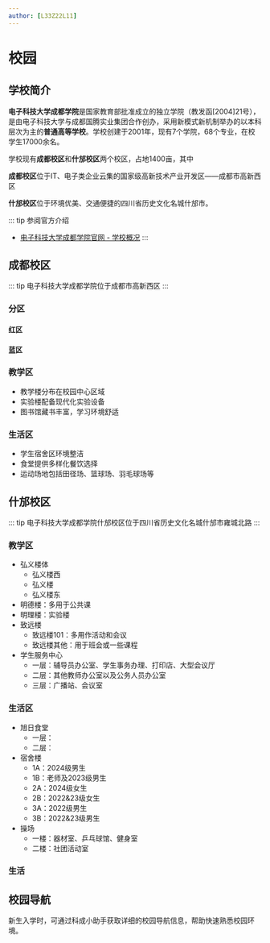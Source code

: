```yaml
---
author: [L33Z22L11]
---
```

# 校园

## 学校简介

  **电子科技大学成都学院**是国家教育部批准成立的独立学院（教发函[2004]21号），是由电子科技大学与成都国腾实业集团合作创办，采用新模式新机制举办的以本科层次为主的**普通高等学校**。学校创建于2001年，现有7个学院，68个专业，在校学生17000余名。
  
  学校现有**成都校区**和**什邡校区**两个校区，占地1400亩，其中

  **成都校区**位于IT、电子类企业云集的国家级高新技术产业开发区——成都市高新西区

  **什邡校区**位于环境优美、交通便捷的四川省历史文化名城什邡市。


::: tip 参阅官方介绍
- [电子科技大学成都学院官网 - 学校概况](https://www.cduestc.cn/)
:::


## 成都校区

::: tip 电子科技大学成都学院位于成都市高新西区
:::

<AppList :data="$frontmatter.study" />

<AMapView 
  :locations="[
    { name: '百叶广场', latitude: 30.729608, longitude: 103.966252, description: '包含基础教学楼、专业教学楼等' },
  ]"  
  :center="[103.96585,30.728252]"
  :initialZoom="12"
  :finalZoom="16.5"
  width="100%"
  height="500px"
/>

### 分区

#### 红区

#### 蓝区

### 教学区

- 教学楼分布在校园中心区域
- 实验楼配备现代化实验设备
- 图书馆藏书丰富，学习环境舒适

### 生活区

- 学生宿舍区环境整洁
- 食堂提供多样化餐饮选择
- 运动场地包括田径场、篮球场、羽毛球场等

## 什邡校区

::: tip 电子科技大学成都学院什邡校区位于四川省历史文化名城什邡市雍城北路
:::

<AMapView 
  :locations="[
    { name: '电子科技大学成都学院', latitude: 104.178345, longitude: 31.140353,description: '什邡校区'},
  ]"
  :center="[104.178345,31.140353]"
  initial-zoom="13"
  final-zoom="16"
  width="100%"
  height="500px"
/>



### 教学区

- 弘义楼体
   - 弘义楼西
   - 弘义楼
   - 弘义楼东
- 明德楼：多用于公共课
- 明理楼：实验楼
- 致远楼
  - 致远楼101：多用作活动和会议
  - 致远楼其他：用于班会或一些课程
- 学生服务中心
  - 一层：辅导员办公室、学生事务办理、打印店、大型会议厅
  - 二层：其他教师办公室以及公务人员办公室
  - 三层：广播站、会议室
### 生活区
- 旭日食堂
  - 一层：
  - 二层：
- 宿舍楼
  - 1A：2024级男生
  - 1B：老师及2023级男生
  - 2A：2024级女生
  - 2B：2022&23级女生
  - 3A：2022级男生
  - 3B：2022&23级男生
- 操场
  - 一楼：器材室、乒乓球馆、健身室
  - 二楼：社团活动室
### 生活

## 校园导航

新生入学时，可通过科成小助手获取详细的校园导航信息，帮助快速熟悉校园环境。


